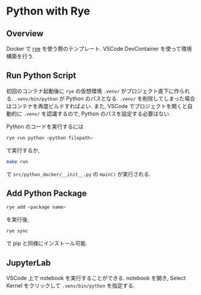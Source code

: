 # Python with Rye
## Overview
Docker で [rye](https://rye-up.com) を使う際のテンプレート. VSCode DevContainer を使って環境構築を行う.

## Run Python Script
初回のコンテナ起動後に `rye` の仮想環境 `.venv/` がプロジェクト直下に作られる. `.venv/bin/python` が Python のパスとなる. `.venv/` を削除してしまった場合はコンテナを再度ビルドすればよい. また, VSCode でプロジェクトを開くと自動的に `.venv/` を認識するので, Python のパスを設定する必要はない.

Python のコードを実行するには
```sh
rye run python <python filepath>
```
で実行するか,
```sh
make run
```
で `src/python_docker/__init__.py` の `main()` が実行される.

## Add Python Package
```sh
rye add <package name>
```
を実行後,
```sh
rye sync
```
で pip と同様にインストール可能.

## JupyterLab
VSCode 上で notebook を実行することができる. notebook を開き, Select Kernel をクリックして `.venv/bin/python` を指定する.
